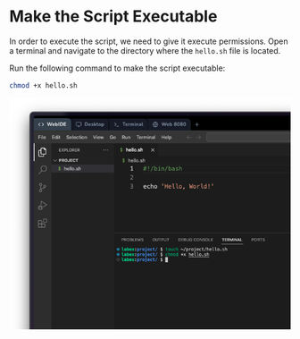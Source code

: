 # Make the Script Executable

In order to execute the script, we need to give it execute permissions. Open a terminal and navigate to the directory where the `hello.sh` file is located.

Run the following command to make the script executable:

```bash
chmod +x hello.sh
```

![alt text](./assets/20240229-15-20-30-EpyUGiBq.png)
